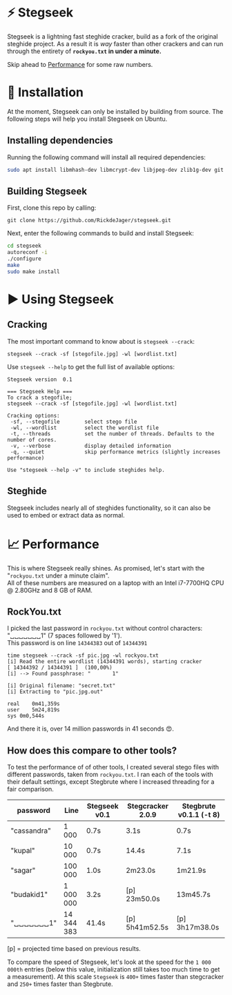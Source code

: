 # :zap: Stegseek

Stegseek is a lightning fast steghide cracker, build as a fork of the original steghide project. As a result it is _way_ faster than other crackers and can run through the entirety of **`rockyou.txt` in under a minute.**

Skip ahead to [Performance](#chart_with_upwards_trend-performance) for some raw numbers.

# :wrench: Installation
At the moment, Stegseek can only be installed by building from source. The following steps will help you install Stegseek on Ubuntu.

## Installing dependencies
Running the following command will install all required dependencies:

```bash
sudo apt install libmhash-dev libmcrypt-dev libjpeg-dev zlib1g-dev git autoconf build-essential
```

## Building Stegseek

First, clone this repo by calling:
```
git clone https://github.com/RickdeJager/stegseek.git
```

Next, enter the following commands to build and install Stegseek:

```bash
cd stegseek
autoreconf -i
./configure
make
sudo make install
```

# :arrow_forward: Using Stegseek

## Cracking
The most important command to know about is `stegseek --crack`:
```
stegseek --crack -sf [stegofile.jpg] -wl [wordlist.txt]
```

Use `stegseek --help` to get the full list of available options:
```
Stegseek version  0.1

=== Stegseek Help ===
To crack a stegofile;
stegseek --crack -sf [stegofile.jpg] -wl [wordlist.txt]

Cracking options:
 -sf, --stegofile        select stego file
 -wl, --wordlist         select the wordlist file
 -t, --threads           set the number of threads. Defaults to the number of cores.
 -v, --verbose           display detailed information
 -q, --quiet             skip performance metrics (slightly increases performance)

Use "stegseek --help -v" to include steghides help.
```
## Steghide
Stegseek includes nearly all of steghides functionality, so it can also be used to embed or extract data as normal.

# :chart_with_upwards_trend: Performance
This is where Stegseek really shines. As promised, let's start with the "`rockyou.txt` under a minute claim".  
All of these numbers are measured on a laptop with an Intel i7-7700HQ CPU @ 2.80GHz and 8 GB of RAM.  

## RockYou.txt
I picked the last password in `rockyou.txt` without control characters: "␣␣␣␣␣␣␣1" (7 spaces followed by '1').  
This password is on line `14344383` out of `14344391`  

```
time stegseek --crack -sf pic.jpg -wl rockyou.txt 
[i] Read the entire wordlist (14344391 words), starting cracker
[ 14344392 / 14344391 ]  (100,00%)                 
[i] --> Found passphrase: "       1"

[i] Original filename: "secret.txt"
[i] Extracting to "pic.jpg.out"

real	0m41,359s
user	5m24,819s
sys	0m0,544s
```

And there it is, over 14 million passwords in 41 seconds :heart_eyes:.

## How does this compare to other tools?

To test the performance of of other tools, I created several stego files with different passwords, taken from `rockyou.txt`. I ran each of the tools with their default settings, except Stegbrute where I increased threading for a fair comparison.

| password    | Line        | Stegseek v0.1 | Stegcracker 2.0.9 | Stegbrute v0.1.1 (-t 8) |
|-------------|-------------|---------------|-------------------|-------------------------|
| "cassandra" | 1 000       |          0.7s |              3.1s |                    0.7s |
| "kupal"     | 10 000      |          0.7s |             14.4s |                    7.1s |
| "sagar"     | 100 000     |          1.0s |           2m23.0s |                 1m21.9s |
| "budakid1"  | 1 000 000   |          3.2s | [p]      23m50.0s |                13m45.7s |
| "␣␣␣␣␣␣␣1"  | 14 344 383  |         41.4s | [p]    5h41m52.5s | [p]          3h17m38.0s |
  
[p] = projected time based on previous results.  
  
To compare the speed of Stegseek, let's look at the speed for the `1 000 000th` entries (below this value, initialization still takes too much time to get a measurement). At this scale `Stegseek` is `400+` times faster than stegcracker and `250+` times faster than Stegbrute.

